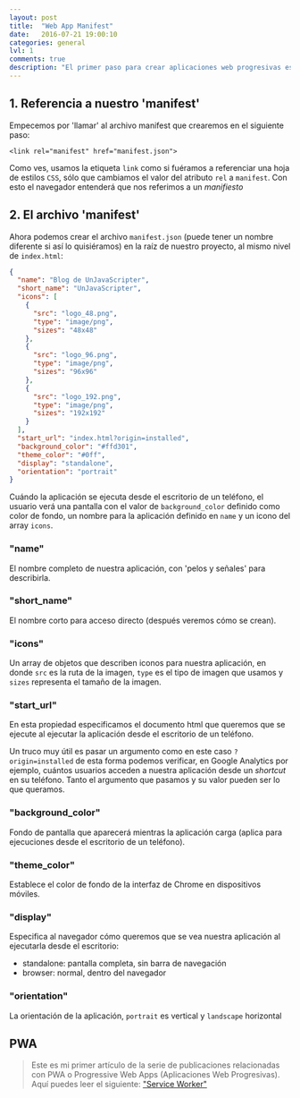 ```yaml
---
layout: post
title:  "Web App Manifest"
date:   2016-07-21 19:00:10
categories: general
lvl: 1
comments: true
description: "El primer paso para crear aplicaciones web progresivas es crear un archivo 'manifest'. Gracias a este archivo podemos definir iconos y configuración de colores para nuestra app, entre otros"
---
```


## 1. Referencia a nuestro 'manifest'

Empecemos por 'llamar' al archivo manifest que crearemos en el siguiente paso:

`<link rel="manifest" href="manifest.json">`

Como ves, usamos la etiqueta `link` como si fuéramos a referenciar una hoja de estilos `CSS`, sólo que cambiamos el valor del atributo `rel` a `manifest`. Con esto el navegador entenderá que nos referimos a un _manifiesto_

## 2. El archivo 'manifest'

Ahora podemos crear el archivo `manifest.json` (puede tener un nombre diferente si así lo quisiéramos) en la raíz de nuestro proyecto, al mismo nivel de `index.html`:

```JSON
{
  "name": "Blog de UnJavaScripter",
  "short_name": "UnJavaScripter",
  "icons": [
    {
      "src": "logo_48.png",
      "type": "image/png",
      "sizes": "48x48"
    },
    {
      "src": "logo_96.png",
      "type": "image/png",
      "sizes": "96x96"
    },
    {
      "src": "logo_192.png",
      "type": "image/png",
      "sizes": "192x192"
    }
  ],
  "start_url": "index.html?origin=installed",
  "background_color": "#ffd301",
  "theme_color": "#0ff",
  "display": "standalone",
  "orientation": "portrait"
}

```

Cuándo la aplicación se ejecuta desde el escritorio de un teléfono, el usuario verá una pantalla con el valor de `background_color` definido como color de fondo, un nombre para la aplicación definido en `name` y un icono del array `icons`.


### "name"

El nombre completo de nuestra aplicación, con 'pelos y señales' para describirla.

### "short_name"

El nombre corto para acceso directo (después veremos cómo se crean).

### "icons"

Un array de objetos que describen iconos para nuestra aplicación, en donde `src` es la ruta de la imagen, `type` es el tipo de imagen que usamos y `sizes` representa el tamaño de la imagen.

### "start_url"

En esta propiedad especificamos el documento html que queremos que se ejecute al ejecutar la aplicación desde el escritorio de un teléfono.

Un truco muy útil es pasar un argumento como en este caso `?origin=installed` de esta forma podemos verificar, en Google Analytics por ejemplo, cuántos usuarios acceden a nuestra aplicación desde un _shortcut_ en su teléfono. Tanto el argumento que pasamos y su valor pueden ser lo que queramos.

### "background_color"

Fondo de pantalla que aparecerá mientras la aplicación carga (aplica para ejecuciones desde el escritorio de un teléfono).

### "theme_color"

Establece el color de fondo de la interfaz de Chrome en dispositivos móviles.

### "display"

Especifica al navegador cómo queremos que se vea nuestra aplicación al ejecutarla desde el escritorio:

- standalone: pantalla completa, sin barra de navegación
- browser: normal, dentro del navegador

### "orientation"

La orientación de la aplicación, `portrait` es vertical y `landscape` horizontal

## PWA

> Este es mi primer artículo de la serie de publicaciones relacionadas con PWA o Progressive Web Apps (Aplicaciones Web Progresivas).
Aquí puedes leer el siguiente: ["Service Worker"](/general/Service-worker.html)